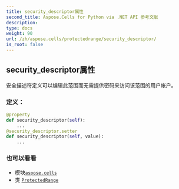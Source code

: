 ```yaml
---
title: security_descriptor属性
second_title: Aspose.Cells for Python via .NET API 参考文献
description:
type: docs
weight: 90
url: /zh/aspose.cells/protectedrange/security_descriptor/
is_root: false
---
```

## security_descriptor属性

安全描述符定义可以编辑此范围而无需提供密码来访问该范围的用户帐户。
### 定义：
```python
@property
def security_descriptor(self):
    ...
@security_descriptor.setter
def security_descriptor(self, value):
    ...
```

### 也可以看看
* 模块[`aspose.cells`](../../)
* 类 [`ProtectedRange`](/cells/python-net/zh/aspose.cells/protectedrange)
